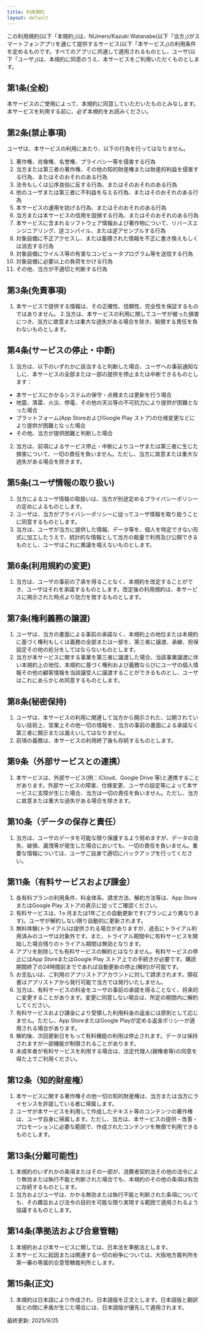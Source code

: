 ```yaml
---
title: 利用規約
layout: default
---
```


この利用規約(以下「本規約」)は、NUmero/Kazuki Watanabe(以下「当方」)がスマートフォンアプリを通じて提供するサービス(以下「本サービス」)の利用条件を定めるものです。すべてのアプリに共通して適用されるものとし、ユーザ(以下「ユーザ」)は、本規約に同意のうえ、本サービスをご利用いただくものとします。

## 第1条(全般)
本サービスのご使用によって、本規約に同意していただいたものとみなします。本サービスを利用する前に、必ず本規約をお読みください。

## 第2条(禁止事項)
ユーザは、本サービスの利用にあたり、以下の行為を行ってはなりません。

1. 著作権、肖像権、名誉権、プライバシー等を侵害する行為
2. 当方または第三者の著作権、その他の知的財産権または財産的利益を侵害する行為、またはそのおそれのある行為
3. 法令もしくは公序良俗に反する行為、またはそのおそれのある行為
4. 他のユーザまたは第三者に不利益を与える行為、またはそのおそれのある行為
5. 本サービスの運用を妨げる行為、またはそのおそれのある行為
6. 当方または本サービスの信用を毀損する行為、またはそのおそれのある行為
7. 本サービスに含まれるソフトウェア情報および著作物について、リバースエンジニアリング、逆コンパイル、または逆アセンブルする行為
8. 対象設備に不正アクセスし、または蓄積された情報を不正に書き換えもしくは消去する行為
9. 対象設備にウイルス等の有害なコンピュータプログラム等を送信する行為
10. 対象設備に必要以上の負荷をかける行為
11. その他、当方が不適切と判断する行為

## 第3条(免責事項)
1. 本サービスで提供する情報は、その正確性、信頼性、完全性を保証するものではありません。
2.当方は、本サービスの利用に関してユーザが被った損害につき、当方に故意または重大な過失がある場合を除き、賠償する責任を負わないものとします。

## 第4条(サービスの停止・中断)

1. 当方は、以下のいずれかに該当すると判断した場合、ユーザへの事前通知なしに、本サービスの全部または一部の提供を停止または中断できるものとします：

- 本サービスにかかるシステムの保守・点検または更新を行う場合
- 地震、落雷、火災、停電、その他の天災等の不可抗力により提供が困難となった場合
- プラットフォーム(App StoreおよびGoogle Play ストア)の仕様変更などにより提供が困難となった場合
- その他、当方が提供困難と判断した場合


2. 当方は、前項によるサービス停止・中断によりユーザまたは第三者に生じた損害について、一切の責任を負いません。ただし、当方に故意または重大な過失がある場合を除きます。

## 第5条(ユーザ情報の取り扱い)
1. 当方によるユーザ情報の取扱いは、当方が別途定めるプライバシーポリシーの定めによるものとします。
2. ユーザは、当方がプライバシーポリシーに従ってユーザ情報を取り扱うことに同意するものとします。
3. 当方は、ユーザが当方に提供した情報、データ等を、個人を特定できない形式に加工したうえで、統計的な情報として当方の裁量で利用及び公開できるものとし、ユーザはこれに異議を唱えないものとします。

## 第6条(利用規約の変更)
1. 当方は、ユーザの事前の了承を得ることなく、本規約を改定することができ、ユーザはそれを承諾するものとします。改定後の利用規約は、本サービスに掲示された時点より効力を発するものとします。

## 第7条(権利義務の譲渡)
1. ユーザは、当方の書面による事前の承諾なく、本規約上の地位または本規約に基づく権利もしくは義務の全部または一部を、第三者に譲渡、承継、担保設定その他の処分をしてはならないものとします。
2. 当方が本サービスに関する事業を第三者に譲渡した場合、当該事業譲渡に伴い本規約上の地位、本規約に基づく権利および義務ならびにユーザの個人情報その他の顧客情報を当該譲受人に譲渡することができるものとし、ユーザはこれにあらかじめ同意するものとします。

## 第8条(秘密保持)
1. ユーザは、本サービスの利用に関連して当方から開示された、公開されていない技術上、営業上その他一切の情報を、当方の事前の書面による承諾なく第三者に開示または漏えいしてはなりません。
2. 前項の義務は、本サービスの利用終了後も存続するものとします。

## 第9条（外部サービスとの連携）
1. 本サービスは、外部サービス(例：iCloud、Google Drive 等)と連携することがあります。外部サービスの障害、仕様変更、ユーザの設定等によって本サービスに支障が生じた場合、当方は一切の責任を負いません。ただし、当方に故意または重大な過失がある場合を除きます。

## 第10条（データの保存と責任）
1. 当方は、ユーザのデータを可能な限り保護するよう努めますが、データの消失、破損、漏洩等が発生した場合においても、一切の責任を負いません。重要な情報については、ユーザご自身で適切にバックアップを行ってください。

## 第11条（有料サービスおよび課金）
1. 各有料プランの利用条件、料金体系、請求方法、解約方法等は、App StoreまたはGoogle Play ストアの表示に従ってご確認ください。
2. 有料サービスは、1ヶ月または1年ごとの自動更新です(プランにより異なります)。ユーザが解約しない限り自動的に更新されます。
3. 無料体験(トライアル)は提供される場合がありますが、過去にトライアル利用済みのユーザは対象外です。また、トライアル期間中に有料サービスを開始した場合残りのトライアル期間は無効となります。
4. アプリを削除しても有料サービスの解約とはなりません。有料サービスの停止にはApp StoreまたはGoogle Play ストア上での手続きが必要です。購読期間終了の24時間前までであれば自動更新の停止(解約)が可能です。
5. お支払いは、ご利用のアプリストアアカウントに対して請求されます。領収書はアプリストアから発行可能で当方では発行いたしません。
6. 当方は、有料サービスの料金をユーザの事前の承諾を得ることなく、将来的に変更することがあります。変更に同意しない場合は、所定の期間内に解約してください。
7. 有料サービスおよび課金により受領した利用料金の返金には原則として応じません。ただし、App StoreまたはGoogle Playが定める返金ポリシーが適用される場合があります。
8. 解約後、次回更新日をもって有料機能の利用は停止されます。データは保持されますが一部機能が制限されることがあります。
9. 未成年者が有料サービスを利用する場合は、法定代理人(親権者等)の同意を得た上でご利用ください。

## 第12条（知的財産権）
1. 本サービスに関する著作権その他一切の知的財産権は、当方または当方にライセンスを許諾している者に帰属します。
2. ユーザが本サービスを利用して作成したテキスト等のコンテンツの著作権は、ユーザ自身に帰属します。ただし、当方は、本サービスの提供・改善・プロモーションに必要な範囲で、作成されたコンテンツを無償で利用できるものとします。

## 第13条(分離可能性)
1. 本規約のいずれかの条項またはその一部が、消費者契約法その他の法令により無効または執行不能と判断された場合でも、本規約のその他の条項は有効に存続するものとします。
2. 当方およびユーザは、かかる無効または執行不能と判断された条項についても、その趣旨および法令の目的を可能な限り実現する範囲で適用されるよう協議するものとします。


## 第14条(準拠法および合意管轄)
1. 本規約および本サービスに関しては、日本法を準拠法とします。
2. 本サービスに起因または関連する一切の紛争については、大阪地方裁判所を第一審の専属的合意管轄裁判所とします。

## 第15条(正文)
1. 本規約は日本語により作成され、日本語版を正文とします。日本語版と翻訳版との間に矛盾が生じた場合には、日本語版が優先して適用されます。


最終更新: 2025/9/25